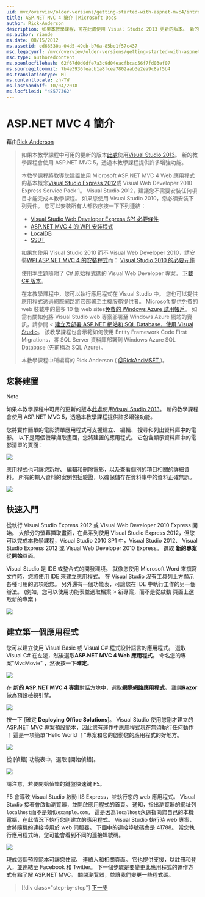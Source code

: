 ```yaml
---
uid: mvc/overview/older-versions/getting-started-with-aspnet-mvc4/intro-to-aspnet-mvc-4
title: ASP.NET MVC 4 簡介 |Microsoft Docs
author: Rick-Anderson
description: 如果本教學課程，可在此處使用 Visual Studio 2013 更新的版本。 新的教學課程會使用 ASP.NET MVC 5，可提供許多增強功能，透過 t...
ms.author: riande
ms.date: 08/15/2012
ms.assetid: ed66530a-04d5-49eb-b76a-85be1f57c437
msc.legacyurl: /mvc/overview/older-versions/getting-started-with-aspnet-mvc4/intro-to-aspnet-mvc-4
msc.type: authoredcontent
ms.openlocfilehash: 62f67d0d0dfe7a3c9d04eacfbcac56f7fd03ef07
ms.sourcegitcommit: 7b4e3936feacb1a8fcea7802aab3e2ea9c8af5b4
ms.translationtype: MT
ms.contentlocale: zh-TW
ms.lasthandoff: 10/04/2018
ms.locfileid: "48577362"
---
```

<a name="intro-to-aspnet-mvc-4"></a>ASP.NET MVC 4 簡介
====================
藉由[Rick Anderson]((https://twitter.com/RickAndMSFT))

> 如果本教學課程中可用的更新的版本[此處](../../getting-started/introduction/getting-started.md)使用[Visual Studio 2013](https://www.microsoft.com/visualstudio/eng/2013-downloads)。 新的教學課程會使用 ASP.NET MVC 5，透過本教學課程提供許多增強功能。
> 
> 本教學課程將教導您建置使用 Microsoft ASP.NET MVC 4 Web 應用程式的基本概念[Visual Studio Express 2012](https://www.microsoft.com/visualstudio/11/products/express)或 Visual Web Developer 2010 Express Service Pack 1。 Visual Studio 2012，建議您不需要安裝任何項目才能完成本教學課程。 如果您使用 Visual Studio 2010，您必須安裝下列元件。 您可以安裝所有人都依序按一下下列連結：
> 
> - [Visual Studio Web Developer Express SP1 必要條件](https://www.microsoft.com/web/gallery/install.aspx?appid=VWD2010SP1Pack)
> - [ASP.NET MVC 4 的 WPI 安裝程式](https://go.microsoft.com/fwlink/?LinkId=243392)
> - [LocalDB](https://www.microsoft.com/web/gallery/install.aspx?appid=SQLLocalDBOnly_11_0)
> - [SSDT](https://blogs.msdn.com/b/rickandy/archive/2012/08/02/installing-and-using-sql-server-data-tools-ssdt-on-visual-studio-2010-and-vwd.aspx)
> 
> 如果您使用 Visual Studio 2010 而不 Visual Web Developer 2010，請安裝[WPI ASP.NET MVC 4 的安裝程式](https://go.microsoft.com/fwlink/?LinkId=243392)而： [Visual Studio 2010 的必要元件](https://www.microsoft.com/web/gallery/install.aspx?appsxml=&amp;appid=VS2010SP1Pack)
> 
> 使用本主題隨附了 C# 原始程式碼的 Visual Web Developer 專案。 [下載 C# 版本](https://code.msdn.microsoft.com/Intro-to-ASPNET-MVC-4-61d0219d/file/114480/1/MvcMovie.zip)。
> 
> 在本教學課程中，您可以執行應用程式在 Visual Studio 中。 您也可以提供應用程式透過網際網路將它部署至主機服務提供者。 Microsoft 提供免費的 web 裝載中的最多 10 個 web sites[免費的 Windows Azure 試用帳戶](https://www.windowsazure.com/pricing/free-trial/?WT.mc_id=A443DD604)。 如需有關如何將 Visual Studio web 專案部署至 Windows Azure 網站的資訊，請參閱 <<c0> [ 建立及部署 ASP.NET 網站和 SQL Database，使用 Visual Studio](https://docs.microsoft.com/dotnet/azure/)。 該教學課程也會示範如何使用 Entity Framework Code First Migrations，將 SQL Server 資料庫部署到 Windows Azure SQL Database (先前稱為 SQL Azure)。
> 
> 本教學課程中所編寫的 Rick Anderson ( [ @RickAndMSFT ](https://twitter.com/#!/RickAndMSFT) )。


## <a name="what-youll-build"></a>您將建置

> [!NOTE]
> 如果本教學課程中可用的更新的版本[此處](../../getting-started/introduction/getting-started.md)使用[Visual Studio 2013](https://www.microsoft.com/visualstudio/eng/2013-downloads)。 新的教學課程會使用 ASP.NET MVC 5，透過本教學課程提供許多增強功能。


您將實作簡單的電影清單應用程式可支援建立、 編輯、 搜尋和列出資料庫中的電影。 以下是兩個螢幕擷取畫面，您將建置的應用程式。 它包含顯示資料庫中的電影清單的頁面：

![](intro-to-aspnet-mvc-4/_static/image1.png)

應用程式也可讓您新增、 編輯和刪除電影，以及查看個別的項目相關的詳細資料。 所有的輸入資料的案例包括驗證，以確保儲存在資料庫中的資料正確無誤。

![](intro-to-aspnet-mvc-4/_static/image2.png)

## <a name="getting-started"></a>快速入門

從執行 Visual Studio Express 2012 或 Visual Web Developer 2010 Express 開始。 大部分的螢幕擷取畫面，在此系列使用 Visual Studio Express 2012，但您可以完成本教學課程，Visual Studio 2010 SP1 中，Visual Studio 2012、 Visual Studio Express 2012 或 Visual Web Developer 2010 Express。 選取 **新的專案**從**開始**頁面。

Visual Studio 是 IDE 或整合式的開發環境。 就像您使用 Microsoft Word 來撰寫文件時，您將使用 IDE 來建立應用程式。 在 Visual Studio 沒有工具列上方顯示各種可用的選項給您。 另外還有一個功能表，可讓您在 IDE 中執行工作的另一個辦法。 (例如，您可以使用功能表並選取檔案 &gt; 新專案，而不是從啟動 頁面上選取新的專案.)

![](intro-to-aspnet-mvc-4/_static/image3.png)

## <a name="creating-your-first-application"></a>建立第一個應用程式

您可以建立使用 Visual Basic 或 Visual C# 程式設計語言的應用程式。 選取 Visual C# 在左邊，然後選取**ASP.NET MVC 4 Web 應用程式**。 命名您的專案&quot;MvcMovie&quot; ，然後按一下**確定**。

![](intro-to-aspnet-mvc-4/_static/image4.png)

在 **新的 ASP.NET MVC 4 專案**對話方塊中，選取**網際網路應用程式**。 離開**Razor**做為預設檢視引擎。

![](intro-to-aspnet-mvc-4/_static/image5.png)

按一下 [確定 **Deploying Office Solutions**]。 Visual Studio 使用您剛才建立的 ASP.NET MVC 專案預設範本，因此您有運作中應用程式現在無須執行任何動作 ！ 這是一項簡單&quot;Hello World ！&quot;專案和它的啟動您的應用程式的好地方。

![](intro-to-aspnet-mvc-4/_static/image6.png)

從 [偵錯] 功能表中，選取 [開始偵錯]。

![](intro-to-aspnet-mvc-4/_static/image7.png)

請注意，若要開始偵錯的鍵盤快速鍵 F5。

F5 會導致 Visual Studio 啟動 IIS Express，並執行您的 web 應用程式。 Visual Studio 接著會啟動瀏覽器，並開啟應用程式的首頁。 通知，指出瀏覽器的網址列`localhost`而不是類似`example.com`。 這是因為`localhost`永遠指向您自己的本機電腦，在此情況下執行您剛建立的應用程式。 Visual Studio 執行時 web 專案，會將隨機的連接埠用於 web 伺服器。 下圖中的連接埠號碼會是 41788。 當您執行應用程式時，您可能會看到不同的連接埠號碼。

![](intro-to-aspnet-mvc-4/_static/image8.png)

現成這個預設範本可讓您住家、 連絡人和相關頁面。 它也提供支援，以註冊和登入，並連結至 Facebook 和 Twitter。 下一個步驟是要變更此應用程式的運作方式有點了解 ASP.NET MVC。 關閉瀏覽器，並讓我們變更一些程式碼。

> [!div class="step-by-step"]
> [下一步](adding-a-controller.md)
